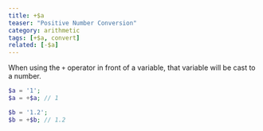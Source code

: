 ```yaml
---
title: +$a
teaser: "Positive Number Conversion"
category: arithmetic
tags: [+$a, convert]
related: [-$a]
---
```


When using the `+` operator in front of a variable, that variable will be cast to a number.

```php
$a = '1';
$a = +$a; // 1

$b = '1.2';
$b = +$b; // 1.2
```
